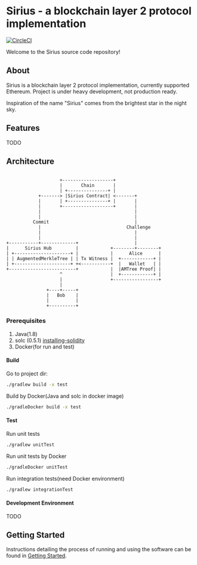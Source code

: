# Sirius - a blockchain layer 2 protocol implementation

[![CircleCI](https://circleci.com/gh/starcoinorg/sirius.svg?style=svg)](https://circleci.com/gh/starcoinorg/sirius)

Welcome to the Sirius source code repository! 

## About

Sirius is a blockchain layer 2 protocol implementation, currently supported Ethereum. Project is under heavy development, not production ready.

Inspiration of the name "Sirius" comes from the brightest star in the night sky.
## Features 

TODO 

## Architecture

```text
                             
                    +-------------------+
                    |       Chain       |
                    | +---------------+ |
            +-------> |Sirius Contract| <-------+
            |       | +---------------+ |       |
            |       +-------------------+       |
            |                                   |
            |                                   |
          Commit                                |
            |                                Challenge
            |                                   |
            |                                   |
+-----------+-------------+                     |
|      Sirius Hub         |            +--------+--------+
| +---------------------+ |            |      Alice      |
| | AugmentedMerkleTree | | Tx Witness |  +------------+ |
| +---------------------+ +<-----------+  |   Wallet   | |
+-------------------------+            |  |AMTree Proof| |
                    ^                  |  +------------+ |
                    |                  +-----------------+
                    |
               +----+-----+
               |   Bob    |
               |          |
               +----------+

```

### Prerequisites

1. Java(1.8)
2. solc (0.5.1) [installing-solidity](https://solidity.readthedocs.io/en/v0.5.1/installing-solidity.html)
2. Docker(for run and test)

#### Build

Go to project dir:

```bash
./gradlew build -x test
```

Build by Docker(Java and solc in docker image)

```bash
./gradleDocker build -x test
```

#### Test

Run unit tests

```bash
./gradlew unitTest
```

Run unit tests by Docker

```bash
./gradleDocker unitTest
```

Run integration tests(need Docker environment)

```bash
./gradlew integrationTest
```

#### Development Environment

TODO 

<a name="gettingstarted"></a>
## Getting Started
Instructions detailing the process of running and using the software can be found in [Getting Started](./docs/gettingstarted.md).
